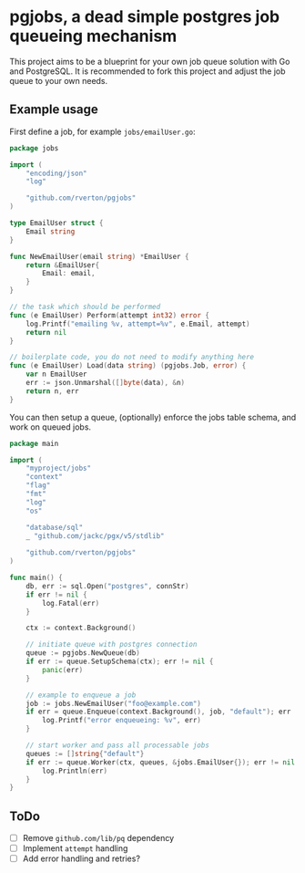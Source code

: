 # pgjobs, a dead simple postgres job queueing mechanism

This project aims to be a blueprint for your own job queue solution with Go and PostgreSQL.
It is recommended to fork this project and adjust the job queue to your own needs.

## Example usage

First define a job, for example `jobs/emailUser.go`:

```go
package jobs

import (
	"encoding/json"
	"log"

	"github.com/rverton/pgjobs"
)

type EmailUser struct {
	Email string
}

func NewEmailUser(email string) *EmailUser {
	return &EmailUser{
		Email: email,
	}
}

// the task which should be performed
func (e EmailUser) Perform(attempt int32) error {
	log.Printf("emailing %v, attempt=%v", e.Email, attempt)
	return nil
}

// boilerplate code, you do not need to modify anything here
func (e EmailUser) Load(data string) (pgjobs.Job, error) {
	var n EmailUser
	err := json.Unmarshal([]byte(data), &n)
	return n, err
}
```

You can then setup a queue, (optionally) enforce the jobs table schema, and work on queued jobs.

```go
package main

import (
	"myproject/jobs"
	"context"
	"flag"
	"fmt"
	"log"
	"os"

	"database/sql"
	_ "github.com/jackc/pgx/v5/stdlib"
    
	"github.com/rverton/pgjobs"
)

func main() {
    db, err := sql.Open("postgres", connStr)
    if err != nil {
        log.Fatal(err)
    }

	ctx := context.Background()

	// initiate queue with postgres connection
	queue := pgjobs.NewQueue(db)
	if err := queue.SetupSchema(ctx); err != nil {
		panic(err)
	}

	// example to enqueue a job
	job := jobs.NewEmailUser("foo@example.com")
	if err = queue.Enqueue(context.Background(), job, "default"); err != nil {
		log.Printf("error enqueueing: %v", err)
	}

	// start worker and pass all processable jobs
	queues := []string{"default"}
	if err := queue.Worker(ctx, queues, &jobs.EmailUser{}); err != nil {
		log.Println(err)
	}
}
```

## ToDo

* [ ] Remove `github.com/lib/pq` dependency
* [ ] Implement `attempt` handling
* [ ] Add error handling and retries?
